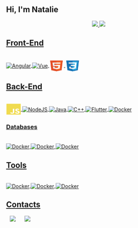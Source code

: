 ## Hi, I'm Natalie

<div align="center">
  <a href="https://github.com/NatalieGFonseca">
  <img height="180em" src="https://github-readme-stats.vercel.app/api?username=NatalieGFonseca&show_icons=true&theme=highcontrast&include_all_commits=true&count_private=true"/>
  <img height="180em" src="https://github-readme-stats.vercel.app/api/top-langs/?username=NatalieGFonseca&layout=compact&langs_count=7&theme=highcontrast"/>
</div>
 
  <h2>Front-End</h2>
<div style="display: inline_block; align:center"><br>
  <img align="center" alt="Angular" height="30" width="40" src="https://cdn.jsdelivr.net/gh/devicons/devicon/icons/angularjs/angularjs-original.svg">
  <img align="center" alt="Vue" height="30" width="40" src="https://cdn.jsdelivr.net/gh/devicons/devicon/icons/vuejs/vuejs-original.svg" />
  <img align="center" alt="HTML" height="30" width="40" src="https://raw.githubusercontent.com/devicons/devicon/master/icons/html5/html5-original.svg">
  <img align="center" alt="CSS" height="30" width="40" src="https://raw.githubusercontent.com/devicons/devicon/master/icons/css3/css3-original.svg">
</div>
  
  <h2>Back-End</h2>
<div style="display: inline_block; align:center"><br>
  <img align="center" alt="JavaScript" height="30" width="40" src="https://raw.githubusercontent.com/devicons/devicon/master/icons/javascript/javascript-plain.svg">
  <img align="center" alt="NodeJS" height="30" width="40" src="https://cdn.jsdelivr.net/gh/devicons/devicon/icons/nodejs/nodejs-original.svg" />
  <img align="center" alt="Java" height="30" width="40" src="https://cdn.jsdelivr.net/gh/devicons/devicon/icons/java/java-original.svg" />
  <img align="center" alt="C++" height="30" width="40" src="https://cdn.jsdelivr.net/gh/devicons/devicon/icons/cplusplus/cplusplus-original.svg" />
  <img align="center" alt="Flutter" height="30" width="40" src="https://cdn.jsdelivr.net/gh/devicons/devicon/icons/flutter/flutter-original.svg" />
  <img align="center" alt="Docker" height="30" width="40" src="https://cdn.jsdelivr.net/gh/devicons/devicon/icons/docker/docker-original-wordmark.svg" />
</div>
  
  <h3>Databases</h3>
<div style="display: inline_block; align:center"><br>
  <img align="center" alt="Docker" height="30" width="40" src="https://cdn.jsdelivr.net/gh/devicons/devicon/icons/oracle/oracle-original.svg" />
  <img align="center" alt="Docker" height="30" width="40" src="https://cdn.jsdelivr.net/gh/devicons/devicon/icons/microsoftsqlserver/microsoftsqlserver-plain-wordmark.svg" />
  <img align="center" alt="Docker" height="30" width="40" src="https://cdn.jsdelivr.net/gh/devicons/devicon/icons/mysql/mysql-original-wordmark.svg" />  
</div>
   
  <h2>Tools</h2>
<div style="display: inline_block; align:center"><br>
<img align="center" alt="Docker" height="30" width="40" src="https://cdn.jsdelivr.net/gh/devicons/devicon/icons/gitlab/gitlab-original-wordmark.svg" />
   <img align="center" alt="Docker" height="30" width="40" src="https://cdn.jsdelivr.net/gh/devicons/devicon/icons/linux/linux-original.svg" />
   <img align="center" alt="Docker" height="30" width="40" src="https://cdn.jsdelivr.net/gh/devicons/devicon/icons/vscode/vscode-original-wordmark.svg" />        
</div>
  
  ##
  <h2>Contacts</h2>
<div> 
  <a style="padding: 10px" href = "mailto:nataliegf2017@gmail.com"><img src="https://img.shields.io/badge/-Gmail-%23333?style=for-the-badge&logo=gmail&logoColor=white" target="_blank"></a>
  <a style="padding: 10px" href="https://www.linkedin.com/in/nataliegomesfonseca" target="_blank"><img src="https://img.shields.io/badge/-LinkedIn-%230077B5?style=for-the-badge&logo=linkedin&logoColor=white" target="_blank"></a>  
</div>
